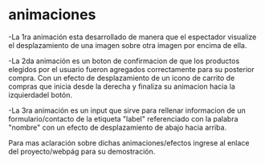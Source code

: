 # animaciones
-La 1ra animación esta desarrollado de manera que el espectador visualize el desplazamiento de una imagen sobre otra imagen por encima de ella.

-La 2da animación es un boton de confirmacion de que los productos elegidos por el usuario fueron agregados correctamente para su posterior compra. Con un efecto de desplazamiento de un icono de carrito de compras que inicia desde la derecha y finaliza su animacion hacia la izquierdadel botón.

-La 3ra animación es un input que sirve para rellenar informacion de un formulario/contacto de la etiqueta "label" referenciado con la palabra "nombre" con un efecto de desplazamiento de abajo hacia arriba.

Para mas aclaración sobre dichas animaciones/efectos ingrese al enlace del proyecto/webpág para su demostración.
